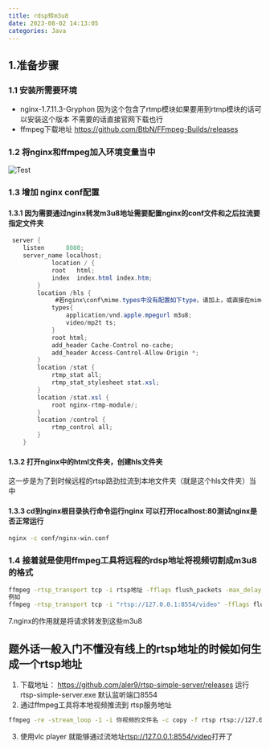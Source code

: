 ```yaml
---
title: rdsp转m3u8
date: 2023-08-02 14:13:05
categories: Java
---
```


## 1.准备步骤
### 1.1 安装所需要环境
- nginx-1.7.11.3-Gryphon 因为这个包含了rtmp模块如果要用到rtmp模块的话可以安装这个版本 不需要的话直接官网下载也行
- ffmpeg下载地址 <https://github.com/BtbN/FFmpeg-Builds/releases>
### 1.2 将nginx和ffmpeg加入环境变量当中
![Test](/images/rtsp01.png)
### 1.3 增加 nginx conf配置
#### 1.3.1 因为需要通过nginx转发m3u8地址需要配置nginx的conf文件和之后拉流要指定文件夹
``` C#
 server {
	listen      8080;
	server_name localhost;
	        location / {
            root   html;
            index  index.html index.htm;
        }
		location /hls {
        	 #若nginx\conf\mime.types中没有配置如下type，请加上，或直接在mime.types加
        	types{
        		application/vnd.apple.mpegurl m3u8;
        		video/mp2t ts;
        	}
        	root html;
        	add_header Cache-Control no-cache;
        	add_header Access-Control-Allow-Origin *;
        }
		location /stat {
            rtmp_stat all;
            rtmp_stat_stylesheet stat.xsl;
        }
        location /stat.xsl {
            root nginx-rtmp-module/;
        }
        location /control {
            rtmp_control all;
        }
	}
```
#### 1.3.2 打开nginx中的html文件夹，创建hls文件夹
这一步是为了到时候远程的rtsp路劲拉流到本地文件夹（就是这个hls文件夹）当中

#### 1.3.3 cd到nginx根目录执行命令运行nginx 可以打开localhost:80测试nginx是否正常运行
```bash
nginx -c conf/nginx-win.conf
```

### 1.4 接着就是使用ffmpeg工具将远程的rdsp地址将视频切割成m3u8的格式
```bash
ffmpeg -rtsp_transport tcp -i rtsp地址 -fflags flush_packets -max_delay 1 -an -flags -global_header -hls_time 1 -hls_list_size 3  -vcodec copy -s 216x384 -b 1024k -y  本地存储hls的文件夹
例如
ffmpeg -rtsp_transport tcp -i "rtsp://127.0.0.1:8554/video" -fflags flush_packets -max_delay 1 -an -flags -global_header -hls_time 1 -hls_list_size 3  -vcodec copy -s 216x384 -b 1024k -y  E:/ToolsDownload/nginx-1.7.11.3-Gryphon/html/hls/test.m3u8
```
7.nginx的作用就是将请求转发到这些m3u8

## 题外话一般入门不懂没有线上的rtsp地址的时候如何生成一个rtsp地址
1. 下载地址： <https://github.com/aler9/rtsp-simple-server/releases>
运行rtsp-simple-server.exe 默认监听端口8554
2. 通过ffmpeg工具将本地视频推流到 rtsp服务地址
``` bash
ffmpeg -re -stream_loop -1 -i 你视频的文件名 -c copy -f rtsp rtsp://127.0.0.1:8554/video
```
3. 使用vlc player 就能够通过流地址<rtsp://127.0.0.1:8554/video>打开了